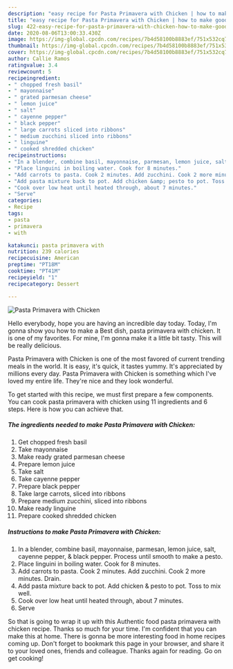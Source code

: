 ```yaml
---
description: "easy recipe for Pasta Primavera with Chicken | how to make good Pasta Primavera with Chicken"
title: "easy recipe for Pasta Primavera with Chicken | how to make good Pasta Primavera with Chicken"
slug: 422-easy-recipe-for-pasta-primavera-with-chicken-how-to-make-good-pasta-primavera-with-chicken
date: 2020-08-06T13:00:33.430Z
image: https://img-global.cpcdn.com/recipes/7b4d58100b8883ef/751x532cq70/pasta-primavera-with-chicken-recipe-main-photo.jpg
thumbnail: https://img-global.cpcdn.com/recipes/7b4d58100b8883ef/751x532cq70/pasta-primavera-with-chicken-recipe-main-photo.jpg
cover: https://img-global.cpcdn.com/recipes/7b4d58100b8883ef/751x532cq70/pasta-primavera-with-chicken-recipe-main-photo.jpg
author: Callie Ramos
ratingvalue: 3.4
reviewcount: 5
recipeingredient:
- " chopped fresh basil"
- " mayonnaise"
- " grated parmesan cheese"
- " lemon juice"
- " salt"
- " cayenne pepper"
- " black pepper"
- " large carrots sliced into ribbons"
- " medium zucchini sliced into ribbons"
- " linguine"
- " cooked shredded chicken"
recipeinstructions:
- "In a blender, combine basil, mayonnaise, parmesan, lemon juice, salt, cayenne pepper, &amp; black pepper. Process until smooth to make a pesto."
- "Place linguini in boiling water. Cook for 8 minutes."
- "Add carrots to pasta. Cook 2 minutes. Add zucchini. Cook 2 more minutes. Drain."
- "Add pasta mixture back to pot. Add chicken &amp; pesto to pot. Toss to mix well."
- "Cook over low heat until heated through, about 7 minutes."
- "Serve"
categories:
- Recipe
tags:
- pasta
- primavera
- with

katakunci: pasta primavera with 
nutrition: 239 calories
recipecuisine: American
preptime: "PT18M"
cooktime: "PT41M"
recipeyield: "1"
recipecategory: Dessert

---
```



![Pasta Primavera with Chicken](https://img-global.cpcdn.com/recipes/7b4d58100b8883ef/751x532cq70/pasta-primavera-with-chicken-recipe-main-photo.jpg)

Hello everybody, hope you are having an incredible day today. Today, I'm gonna show you how to make a Best dish, pasta primavera with chicken. It is one of my favorites. For mine, I'm gonna make it a little bit tasty. This will be really delicious.

Pasta Primavera with Chicken is one of the most favored of current trending meals in the world. It is easy, it's quick, it tastes yummy. It's appreciated by millions every day. Pasta Primavera with Chicken is something which I've loved my entire life. They're nice and they look wonderful.




To get started with this recipe, we must first prepare a few components. You can cook pasta primavera with chicken using 11 ingredients and 6 steps. Here is how you can achieve that.

<!--inarticleads1-->

##### The ingredients needed to make Pasta Primavera with Chicken:

1. Get  chopped fresh basil
1. Take  mayonnaise
1. Make ready  grated parmesan cheese
1. Prepare  lemon juice
1. Take  salt
1. Take  cayenne pepper
1. Prepare  black pepper
1. Take  large carrots, sliced into ribbons
1. Prepare  medium zucchini, sliced into ribbons
1. Make ready  linguine
1. Prepare  cooked shredded chicken




<!--inarticleads2-->

##### Instructions to make Pasta Primavera with Chicken:

1. In a blender, combine basil, mayonnaise, parmesan, lemon juice, salt, cayenne pepper, &amp; black pepper. Process until smooth to make a pesto.
1. Place linguini in boiling water. Cook for 8 minutes.
1. Add carrots to pasta. Cook 2 minutes. Add zucchini. Cook 2 more minutes. Drain.
1. Add pasta mixture back to pot. Add chicken &amp; pesto to pot. Toss to mix well.
1. Cook over low heat until heated through, about 7 minutes.
1. Serve




So that is going to wrap it up with this Authentic food pasta primavera with chicken recipe. Thanks so much for your time. I'm confident that you can make this at home. There is gonna be more interesting food in home recipes coming up. Don't forget to bookmark this page in your browser, and share it to your loved ones, friends and colleague. Thanks again for reading. Go on get cooking!
